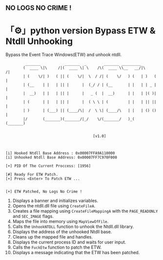 ## NO LOGS NO CRIME ! 
 
# 「⚙️」python version Bypass ETW & Ntdll Unhooking
Bypass the Event Trace Windows(ETW) and unhook ntdll.

```
         _______           _______  _        _______ _________
        (  ____ \|\     /|(  ____ \| \    /\(  ____ \\__   __/|\     /|
        | (    \/| )   ( || (    \/|  \  / /| (    \/   ) (   | )   ( |
        | (__    | |   | || |      |  (_/ / | (__       | |   | | _ | |
        |  __)   | |   | || |      |   _ (  |  __)      | |   | |( )| |
        | (      | |   | || |      |  ( \ \ | (         | |   | || || |
        | )      | (___) || (____/\|  /  \ \| (____/\   | |   | () () |
        |/       (_______)(_______/|_/    \/(_______/   )_(   (_______)

                                
                                        [v1.0]



[i] Hooked Ntdll Base Address : 0x00007FFA9A110000
[i] Unhooked Ntdll Base Address: 0x00007FF7C970F000

[+] PID Of The Current Proccess: [1956]

[#] Ready For ETW Patch.
[+] Press <Enter> To Patch ETW ...


[+] ETW Patched, No Logs No Crime !
```


1. Displays a banner and initializes variables.
2. Opens the ntdll.dll file using `CreateFileA`.
3. Creates a file mapping using `CreateFileMappingA` with the `PAGE_READONLY` and `SEC_IMAGE` flags.
4. Maps the file into memory using `MapViewOfFile`.
5. Calls the `UnhookNTDLL` function to unhook the Ntdll.dll library.
6. Displays the address of the unhooked Ntdll base.
7. Cleans up the mapped file and handles.
8. Displays the current process ID and waits for user input.
9. Calls the `FuckEtw` function to patch the ETW.
10. Displays a message indicating that the ETW has been patched.


